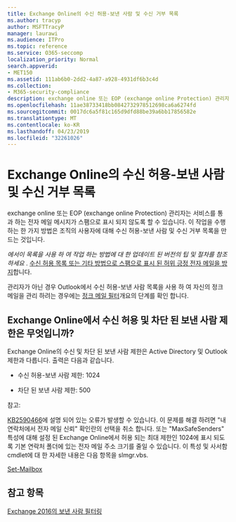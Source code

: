 ```yaml
---
title: Exchange Online의 수신 허용-보낸 사람 및 수신 거부 목록
ms.author: tracyp
author: MSFTTracyP
manager: laurawi
ms.audience: ITPro
ms.topic: reference
ms.service: O365-seccomp
localization_priority: Normal
search.appverid:
- MET150
ms.assetid: 111ab6b0-2dd2-4a87-a928-4931df6b3c4d
ms.collection:
- M365-security-compliance
description: exchange online 또는 EOP (exchange online Protection) 관리자는 서비스를 통과 하는 전자 메일 메시지가 스팸으로 표시 되지 않도록 할 수 있습니다. 이 작업을 수행 하는 한 가지 방법은 조직의 사용자에 대해 수신 허용-보낸 사람 및 수신 거부 목록을 만드는 것입니다.
ms.openlocfilehash: 11ae38733418bb0842732978512698ca6a6274fd
ms.sourcegitcommit: 0017dc6a5f81c165d9dfd88be39a6bb17856582e
ms.translationtype: MT
ms.contentlocale: ko-KR
ms.lasthandoff: 04/23/2019
ms.locfileid: "32261026"
---
```

# <a name="safe-sender-and-blocked-sender-lists-in-exchange-online"></a>Exchange Online의 수신 허용-보낸 사람 및 수신 거부 목록

exchange online 또는 EOP (exchange online Protection) 관리자는 서비스를 통과 하는 전자 메일 메시지가 스팸으로 표시 되지 않도록 할 수 있습니다. 이 작업을 수행 하는 한 가지 방법은 조직의 사용자에 대해 수신 허용-보낸 사람 및 수신 거부 목록을 만드는 것입니다. 
  
 *에서이 목록을 사용 하 여 작업 하는 방법에 대 한 업데이트 된 버전의 팁 및 절차를 참조 하세요* . [수신 허용 목록 또는 기타 방법으로 스팸으로 표시 된 허위 긍정 전자 메일을 방지](https://go.microsoft.com/fwlink/p/?LinkID=534224)합니다. 
  
관리자가 아닌 경우 Outlook에서 수신 허용-보낸 사람 목록을 사용 하 여 자신의 정크 메일을 관리 하려는 경우에는 [정크 메일 필터](https://go.microsoft.com/fwlink/?LinkId=817222)개요의 단계를 확인 합니다. 
  
## <a name="what-is-the-safe-and-blocked-sender-limits-in-exchange-online"></a>Exchange Online에서 수신 허용 및 차단 된 보낸 사람 제한은 무엇입니까?

Exchange Online의 수신 및 차단 된 보낸 사람 제한은 Active Directory 및 Outlook 제한과 다릅니다. 출력은 다음과 같습니다.
  
- 수신 허용-보낸 사람 제한: 1024
    
- 차단 된 보낸 사람 제한: 500
    
참고:
  
[KB2590466](https://support.microsoft.com/help/2590466/you-receive-the-error-junk-e-mail-validation-error-in-outlook-web-app)에 설명 되어 있는 오류가 발생할 수 있습니다. 이 문제를 해결 하려면 "내 연락처에서 전자 메일 신뢰" 확인란의 선택을 취소 합니다. 또는 "MaxSafeSenders" 특성에 대해 설정 된 Exchange Online에서 허용 되는 최대 제한인 1024에 표시 되도록 기본 연락처 폴더에 있는 전자 메일 주소 크기를 줄일 수 있습니다. 이 특성 및 사서함 cmdlet에 대 한 자세한 내용은 다음 항목을 slmgr.vbs.
  
[Set-Mailbox](https://docs.microsoft.com/powershell/module/exchange/mailboxes/Set-Mailbox)
  
## <a name="see-also"></a>참고 항목

[Exchange 2016의 보낸 사람 필터링](http://technet.microsoft.com/library/b833f864-ff10-46a0-a653-28fb9ba30896.aspx)

